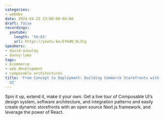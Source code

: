 ```yaml
---
categories:
- webdev
date: 2024-04-23 13:00:00-04:00
draft: false
recordings:
  youtube:
    length: '56:03'
    url: https://youtu.be/EYKdN_OL3cg
speakers:
- david-azoulay
- danny-lake
tags:
- ecommerce
- web development
- composable architectures
title: 'From Concept to Deployment: Building Commerce Storefronts with Composable
  UI'
---
```



Spin it up, extend it, make it your own. Get a live tour of Composable UI’s design system, software architecture, and integration patterns and easily create dynamic storefronts with an open source Next.js framework, and leverage the power of React. 